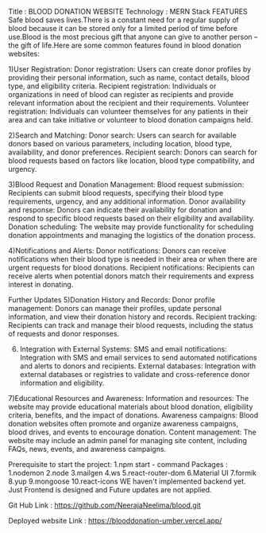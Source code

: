 Title : BLOOD DONATION WEBSITE
Technology : MERN Stack
FEATURES
Safe blood saves lives.There is a constant need for a regular supply of blood because it can be stored only for a limited period of time before use.Blood is the most precious gift that anyone can give to another person – the gift of life.Here are some common features found in blood donation websites:

1)User Registration:
Donor registration: Users can create donor profiles by providing their personal information, such as name, contact details, blood type, and eligibility criteria.
Recipient registration: Individuals or organizations in need of blood can register as recipients and provide relevant information about the recipient and their requirements.
Volunteer registration: Individuals can volunteer themselves for any patients in their area and can take initiative or volunteer to blood donation campaigns held.

2)Search and Matching:
Donor search: Users can search for available donors based on various parameters, including location, blood type, availability, and donor preferences.
Recipient search: Donors can search for blood requests based on factors like location, blood type compatibility, and urgency.

3)Blood Request and Donation Management:
Blood request submission: Recipients can submit blood requests, specifying their blood type requirements, urgency, and any additional information.
Donor availability and response: Donors can indicate their availability for donation and respond to specific blood requests based on their eligibility and availability.
Donation scheduling: The website may provide functionality for scheduling donation appointments and managing the logistics of the donation process.

4)Notifications and Alerts:
Donor notifications: Donors can receive notifications when their blood type is needed in their area or when there are urgent requests for blood donations.
Recipient notifications: Recipients can receive alerts when potential donors match their requirements and express interest in donating.

Further Updates
5)Donation History and Records:
Donor profile management: Donors can manage their profiles, update personal information, and view their donation history and records.
Recipient tracking: Recipients can track and manage their blood requests, including the status of requests and donor responses.

6) Integration with External Systems:
SMS and email notifications: Integration with SMS and email services to send automated notifications and alerts to donors and recipients.
External databases: Integration with external databases or registries to validate and cross-reference donor information and eligibility.

7)Educational Resources and Awareness:
Information and resources: The website may provide educational materials about blood donation, eligibility criteria, benefits, and the impact of donations.
Awareness campaigns: Blood donation websites often promote and organize awareness campaigns, blood drives, and events to encourage donation.
 Content management: The website may include an admin panel for managing site content, including FAQs, news, events, and awareness campaigns.


Prerequisite to start the project:
1.npm start - command
Packages :
1.nodemon
2.node
3.mailgen
4.ws
5.react-router-dom
6.Material UI
7.formik
8.yup
9.mongoose
10.react-icons
WE haven't implemented backend yet. Just Frontend is designed and Future updates are not applied.

Git Hub Link : https://github.com/NeerajaNeelima/blood.git

Deployed website Link : https://blooddonation-umber.vercel.app/